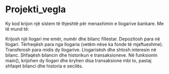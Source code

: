 # Projekti_vegla
Ky kod krijon një sistem të thjeshtë për menaxhimin e llogarive bankare. Me të mund të:

Krijosh një llogari me emër, numër dhe bilanc fillestar.
Depozitosh para në llogari.
Tërheqësh para nga llogaria (vetëm nëse ka fonde të mjaftueshme).
Transferosh para midis dy llogarive.
Llogarisësh dhe shtosh interesin në bilanc.
Shfaqësh bilancin dhe historikun e transaksioneve.
Në funksionin main(), krijohen dy llogari dhe kryhen disa transaksione mbi to, pastaj shfaqet bilanci dhe historia e secilës.
